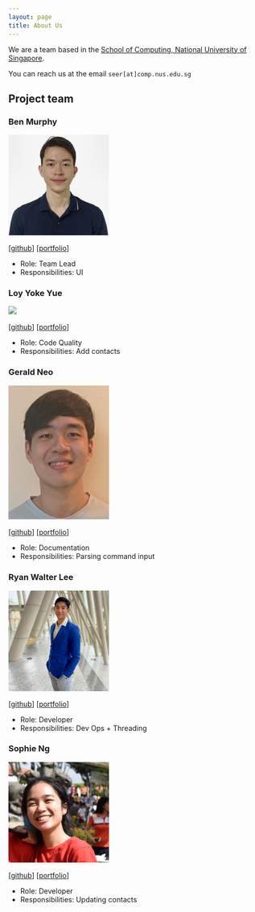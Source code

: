 ```yaml
---
layout: page
title: About Us
---
```


We are a team based in the [School of Computing, National University of Singapore](http://www.comp.nus.edu.sg).

You can reach us at the email `seer[at]comp.nus.edu.sg`

## Project team

### Ben Murphy

<img src="images/benmurphyy.png" width="200px">

[[github](https://github.com/benmurphyy)]
[[portfolio](team/benmurphyy.md)]

* Role: Team Lead
* Responsibilities: UI

### Loy Yoke Yue

<img src="images/yokester98.png" width="200px">

[[github](http://github.com/yokester98)]
[[portfolio](team/yokester98.md)]

* Role: Code Quality
* Responsibilities: Add contacts

### Gerald Neo

<img src="images/geraldneo567.png" width="200px">

[[github](http://github.com/geraldneo567)] [[portfolio](team/geraldneo567.md)]

* Role: Documentation
* Responsibilities: Parsing command input

### Ryan Walter Lee

<img src="images/ryanwalterlee.png" width="200px">

[[github](http://github.com/ryanwalterlee)]
[[portfolio](team/ryanwalterlee.md)]

* Role: Developer
* Responsibilities: Dev Ops + Threading

### Sophie Ng

<img src="images/sophie.png" width="200px">

[[github](http://github.com/sophiien)]
[[portfolio](team/sophiien.md)]

* Role: Developer
* Responsibilities: Updating contacts

